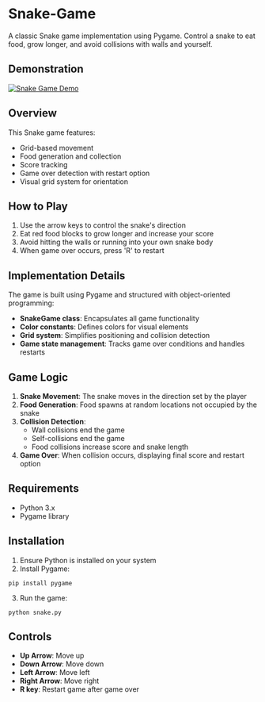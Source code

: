# Snake-Game

A classic Snake game implementation using Pygame. Control a snake to eat food, grow longer, and avoid collisions with walls and yourself.

## Demonstration

[![Snake Game Demo](https://img.youtube.com/vi/AAINqRDRcaA/0.jpg)](https://www.youtube.com/watch?v=AAINqRDRcaA)

## Overview

This Snake game features:
- Grid-based movement
- Food generation and collection
- Score tracking
- Game over detection with restart option
- Visual grid system for orientation

## How to Play

1. Use the arrow keys to control the snake's direction
2. Eat red food blocks to grow longer and increase your score
3. Avoid hitting the walls or running into your own snake body
4. When game over occurs, press 'R' to restart

## Implementation Details

The game is built using Pygame and structured with object-oriented programming:

- **SnakeGame class**: Encapsulates all game functionality
- **Color constants**: Defines colors for visual elements
- **Grid system**: Simplifies positioning and collision detection
- **Game state management**: Tracks game over conditions and handles restarts

## Game Logic

1. **Snake Movement**: The snake moves in the direction set by the player
2. **Food Generation**: Food spawns at random locations not occupied by the snake
3. **Collision Detection**:
   - Wall collisions end the game
   - Self-collisions end the game 
   - Food collisions increase score and snake length
4. **Game Over**: When collision occurs, displaying final score and restart option

## Requirements

- Python 3.x
- Pygame library

## Installation

1. Ensure Python is installed on your system
2. Install Pygame:
```
pip install pygame
```
3. Run the game:
```
python snake.py
```

## Controls

- **Up Arrow**: Move up
- **Down Arrow**: Move down
- **Left Arrow**: Move left
- **Right Arrow**: Move right
- **R key**: Restart game after game over
